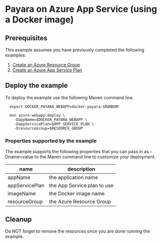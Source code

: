 
# Payara on Azure App Service (using a Docker image)

## Prerequisites

This example assumes you have previously completed the following examples:

1. [Create an Azure Resource Group](../../group/create/)
1. [Create an Azure App Service Plan](../../appservice/plan/create/)

## Deploy the example

To deploy the example use the following Maven command line.

````shell
  export DOCKER_PAYARA_WEBAPP=docker-payara-$RANDOM

  mvn azure-webapp:deploy \
    -DappName=$DOCKER_PAYARA_WEBAPP \
    -DappServicePlan=$APP_SERVICE_PLAN \
    -DresourceGroup=$RESOURCE_GROUP
````

### Properties supported by the example

The example supports the following properties that you can pass in as
-Dname=value to the Maven command line to customize your deployment.

| name                   | description                  |
|------------------------|------------------------------|
| appName                | the application name         |
| appServicePlan         | the App Service plan to use  |
| imageName              | the Docker image name        |
| resourceGroup          | the Azure Resource Group     |

## Cleanup

Do NOT forget to remove the resources once you are done running the example.
